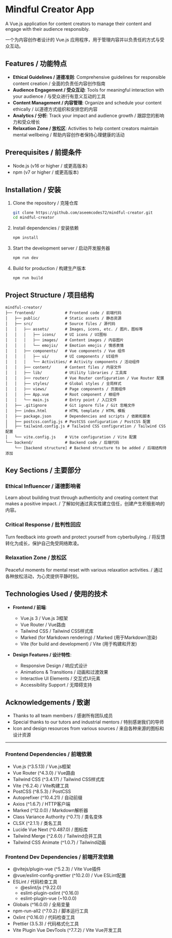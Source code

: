 # Mindful Creator App

A Vue.js application for content creators to manage their content and engage with their audience responsibly.

一个为内容创作者设计的 Vue.js 应用程序，用于管理内容并以负责任的方式与受众互动。

## Features / 功能特点

- **Ethical Guidelines / 道德准则**: Comprehensive guidelines for responsible content creation / 全面的负责任内容创作指南
- **Audience Engagement / 受众互动**: Tools for meaningful interaction with your audience / 与受众进行有意义互动的工具
- **Content Management / 内容管理**: Organize and schedule your content ethically / 以道德方式组织和安排您的内容
- **Analytics / 分析**: Track your impact and audience growth / 跟踪您的影响力和受众增长
- **Relaxation Zone / 放松区**: Activities to help content creators maintain mental wellbeing / 帮助内容创作者保持心理健康的活动

## Prerequisites / 前提条件

- Node.js (v16 or higher / 或更高版本)
- npm (v7 or higher / 或更高版本)

## Installation / 安装

1. Clone the repository / 克隆仓库
   ```bash
   git clone https://github.com/aseemcodes72/mindful-creator.git
   cd mindful-creator
   ```

2. Install dependencies / 安装依赖
   ```bash
   npm install
   ```

3. Start the development server / 启动开发服务器
   ```bash
   npm run dev
   ```

4. Build for production / 构建生产版本
   ```bash
   npm run build
   ```

## Project Structure / 项目结构

```
mindful-creator/
├── frontend/             # Frontend code / 前端代码
│   ├── public/           # Static assets / 静态资源
│   ├── src/              # Source files / 源代码
│   │   ├── assets/       # Images, icons, etc. / 图片、图标等
│   │   │   ├── icons/    # UI icons / UI图标
│   │   │   ├── images/   # Content images / 内容图片
│   │   │   └── emojis/   # Emotion emojis / 情感表情
│   │   ├── components/   # Vue components / Vue 组件
│   │   │   ├── ui/       # UI components / UI组件
│   │   │   └── Activities/ # Activity components / 活动组件
│   │   ├── content/      # Content files / 内容文件
│   │   ├── lib/          # Utility libraries / 工具库
│   │   ├── router/       # Vue Router configuration / Vue Router 配置
│   │   ├── styles/       # Global styles / 全局样式
│   │   ├── views/        # Page components / 页面组件
│   │   ├── App.vue       # Root component / 根组件
│   │   └── main.js       # Entry point / 入口文件
│   ├── .gitignore        # Git ignore file / Git 忽略文件
│   ├── index.html        # HTML template / HTML 模板
│   ├── package.json      # Dependencies and scripts / 依赖和脚本
│   ├── postcss.config.js # PostCSS configuration / PostCSS 配置
│   ├── tailwind.config.js # Tailwind CSS configuration / Tailwind CSS 配置
│   └── vite.config.js    # Vite configuration / Vite 配置
└── backend/              # Backend code / 后端代码
    └── [backend structure] # Backend structure to be added / 后端结构待添加
```

## Key Sections / 主要部分

### Ethical Influencer / 道德影响者
Learn about building trust through authenticity and creating content that makes a positive impact. / 了解如何通过真实性建立信任，创建产生积极影响的内容。

### Critical Response / 批判性回应
Turn feedback into growth and protect yourself from cyberbullying. / 将反馈转化为成长，保护自己免受网络欺凌。

### Relaxation Zone / 放松区
Peaceful moments for mental reset with various relaxation activities. / 通过各种放松活动，为心灵提供平静时刻。

## Technologies Used / 使用的技术

- **Frontend / 前端**:
  - Vue.js 3 / Vue.js 3框架
  - Vue Router / Vue路由
  - Tailwind CSS / Tailwind CSS样式库
  - Marked (for Markdown rendering) / Marked (用于Markdown渲染)
  - Vite (for build and development) / Vite (用于构建和开发)

- **Design Features / 设计特性**:
  - Responsive Design / 响应式设计
  - Animations & Transitions / 动画和过渡效果
  - Interactive UI Elements / 交互式UI元素
  - Accessibility Support / 无障碍支持

## Acknowledgements / 致谢

- Thanks to all team members / 感谢所有团队成员
- Special thanks to our tutors and industrial mentors / 特别感谢我们的导师
- Icon and design resources from various sources / 来自各种来源的图标和设计资源

---

### Frontend Dependencies / 前端依赖
- Vue.js (^3.5.13) / Vue.js框架
- Vue Router (^4.3.0) / Vue路由
- Tailwind CSS (^3.4.17) / Tailwind CSS样式库
- Vite (^6.2.4) / Vite构建工具
- PostCSS (^8.5.3) / PostCSS
- Autoprefixer (^10.4.21) / 自动前缀
- Axios (^1.6.7) / HTTP客户端
- Marked (^12.0.0) / Markdown解析器
- Class Variance Authority (^0.7.1) / 类名变体
- CLSX (^2.1.1) / 类名工具
- Lucide Vue Next (^0.487.0) / 图标库
- Tailwind Merge (^2.6.0) / Tailwind合并工具
- Tailwind CSS Animate (^1.0.7) / Tailwind动画

### Frontend Dev Dependencies / 前端开发依赖
- @vitejs/plugin-vue (^5.2.3) / Vite Vue插件
- @vue/eslint-config-prettier (^10.2.0) / Vue ESLint配置
- ESLint / 代码检查工具
  - @eslint/js (^9.22.0)
  - eslint-plugin-oxlint (^0.16.0)
  - eslint-plugin-vue (~10.0.0)
- Globals (^16.0.0) / 全局变量
- npm-run-all2 (^7.0.2) / 脚本运行工具
- Oxlint (^0.16.0) / 代码检查工具
- Prettier (3.5.3) / 代码格式化工具
- Vite Plugin Vue DevTools (^7.7.2) / Vite Vue开发工具
